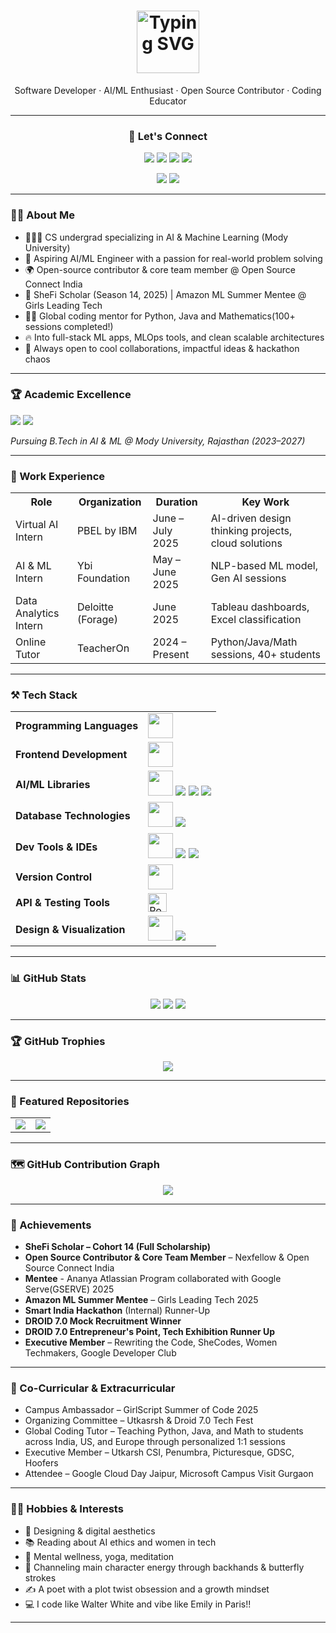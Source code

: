 <h1 align="center">
  <img src="https://readme-typing-svg.demolab.com?font=Fira+Code&weight=700&pause=1000&color=F779A1&center=true&vCenter=true&width=700&lines=Hey+there%2C+I'm+Riya+Sirohi+%F0%9F%91%8B;Techie+by+brain%2C+creative+by+heart.;A+Software+Developer+%F0%9F%92%BB;Aspiring+AI+%2F+ML+Engineer+%F0%9F%A7%A0;Let's+code+cool+things+together+%F0%9F%92%BB" alt="Typing SVG" height="100" />
</h1>


<p align="center">
Software Developer · AI/ML Enthusiast · Open Source Contributor · Coding Educator 
</p>


---
<h3 align="center">🔗 Let's Connect</h3>

<p align="center">
  <a href="https://github.com/riyasirohi25" style="text-decoration: none;" target="_blank">
    <img src="https://img.shields.io/badge/GitHub-111111?style=for-the-badge&logo=github&logoColor=white" />
  </a>
  <a href="https://www.linkedin.com/in/riyasirohi25/" style="text-decoration: none;" target="_blank">
    <img src="https://img.shields.io/badge/LinkedIn-111111?style=for-the-badge&logo=linkedin&logoColor=white" />
  </a>
  <a href="mailto:riyasirohi250405@gmail.com" style="text-decoration: none;">
    <img src="https://img.shields.io/badge/Personal%20Email-111111?style=for-the-badge&logo=gmail&logoColor=white" />
  </a>
  <a href="mailto:riyasirohi23.set@modyuniversity.ac.in" style="text-decoration: none;">
    <img src="https://img.shields.io/badge/College%20Email-111111?style=for-the-badge&logo=gmail&logoColor=white" />
  </a>
</p>

<p align="center">
  <a href="https://leetcode.com/u/riyasirohi7/" style="text-decoration: none;" target="_blank">
    <img src="https://img.shields.io/badge/LeetCode-111111?style=for-the-badge&logo=leetcode&logoColor=white" />
  </a>
  <a href="https://www.naukri.com/code360/profile/01de1d3a-1136-46b2-961a-20c30979cc71" style="text-decoration: none;" target="_blank">
    <img src="https://img.shields.io/badge/Coding Ninjas-111111?style=for-the-badge&logo=codeforces&logoColor=white" />
  </a>
</p>


---

### 👩‍💻 About Me

- 👩🏻‍🎓 CS undergrad specializing in AI & Machine Learning (Mody University)
- 🧠 Aspiring AI/ML Engineer with a passion for real-world problem solving
- 🌍 Open-source contributor & core team member @ Open Source Connect India
- 🌟 SheFi Scholar (Season 14, 2025) | Amazon ML Summer Mentee @ Girls Leading Tech
- 👩‍🏫 Global coding mentor for Python, Java and Mathematics(100+ sessions completed!)
- 🔥 Into full-stack ML apps, MLOps tools, and clean scalable architectures
- 🤝 Always open to cool collaborations, impactful ideas & hackathon chaos


---

<h3 align="left">🏆 Academic Excellence</h3>

<p align="left">
  <img src="https://img.shields.io/badge/CGPA-9.59%2F10.00-eecbd6?style=for-the-badge&logo=gradle&logoColor=white"/>
  <img src="https://img.shields.io/badge/Top%20Performer%20%F0%9F%8F%86-Semester%204%2F8-dec3c3?style=for-the-badge"/>
</p>



<p align="left">
  <i>Pursuing B.Tech in AI & ML @ Mody University, Rajasthan (2023–2027)</i>
</p>

---
### 💼 Work Experience
<table>
  <tr>
    <th>Role</th>
    <th>Organization</th>
    <th>Duration</th>
    <th>Key Work</th>
  </tr>
  <tr>
    <td>Virtual AI Intern</td>
    <td>PBEL by IBM</td>
    <td>June – July 2025</td>
    <td>AI-driven design thinking projects, cloud solutions</td>
  </tr>
  <tr>
    <td>AI & ML Intern</td>
    <td>Ybi Foundation</td>
    <td>May – June 2025</td>
    <td>NLP-based ML model, Gen AI sessions</td>
  </tr>
  <tr>
    <td>Data Analytics Intern</td>
    <td>Deloitte (Forage)</td>
    <td>June 2025</td>
    <td>Tableau dashboards, Excel classification</td>
  </tr>
  <tr>
    <td>Online Tutor</td>
    <td>TeacherOn</td>
    <td>2024 – Present</td>
    <td>Python/Java/Math sessions, 40+ students</td>
  </tr>
</table>

---
### ⚒️ Tech Stack 

<table>
  <tr>
    <td><b>Programming Languages</b></td>
    <td>
      <img src="https://skillicons.dev/icons?i=python,java,cpp,c" height="40"/>
    </td>
  </tr>
  <tr>
    <td><b>Frontend Development</b></td>
    <td>
      <img src="https://skillicons.dev/icons?i=html,css,js" height="40"/>
    </td>
  </tr>
  <tr>
    <td><b>AI/ML Libraries</b></td>
    <td>
      <img src="https://skillicons.dev/icons?i=python,sklearn" height="40"/>
      <img src="https://img.shields.io/badge/Numpy-white?style=for-the-badge&logo=numpy&logoColor=blue"/>
      <img src="https://img.shields.io/badge/Pandas-white?style=for-the-badge&logo=pandas&logoColor=black"/>
      <img src="https://img.shields.io/badge/Pandas-white?style=for-the-badge&logo=matplotlib&logoColor=black"/>
    </td>
  </tr>
  <tr>
    <td><b>Database Technologies</b></td>
    <td>
      <img src="https://skillicons.dev/icons?i=mysql" height="40"/>
      <img src="https://img.shields.io/badge/Oracle-white?style=for-the-badge&logo=oracle&logoColor=black"/>
    </td>
  </tr>
  <tr>
    <td><b>Dev Tools & IDEs</b></td>
    <td>
      <img src="https://skillicons.dev/icons?i=vscode,visualstudio,pycharm,eclipse" height="40"/>
      <img src="https://img.shields.io/badge/Jupyter-white?style=for-the-badge&logo=jupyter&logoColor=black"/>
      <img src="https://img.shields.io/badge/CodeBlocks-white?style=for-the-badge&logo=codeblocks&logoColor=black"/>
    </td>
  </tr>
  <tr>
    <td><b>Version Control</b></td>
    <td>
      <img src="https://skillicons.dev/icons?i=git,github" height="40"/>
    </td>
  </tr>
  <tr>
  <td><b>API & Testing Tools</b></td>
  <td>
    <img src="https://cdn.jsdelivr.net/gh/devicons/devicon/icons/postman/postman-original.svg" height="30" alt="Postman"/>
  </td>
  </tr>
  <tr>
    <td><b>Design & Visualization</b></td>
    <td>
      <img src="https://skillicons.dev/icons?i=figma,notion" height="40"/> 
      <img src="https://img.shields.io/badge/Tableau-white?style=for-the-badge&logo=Tableau&logoColor=black"/>
    </td>
  </tr>
</table>



---
### 📊 GitHub Stats

<p align="center">
  <img src="https://github-readme-stats.vercel.app/api?username=riyasirohi25&show_icons=true&theme=radical&count_private=true" />
  <img src="https://github-readme-streak-stats.herokuapp.com?user=riyasirohi25&theme=radical" />
  <img src="https://github-readme-stats.vercel.app/api/top-langs/?username=riyasirohi25&layout=compact&theme=radical" />
</p>

---

### 🏆 GitHub Trophies
<p align="center">
  <img src="https://github-profile-trophy.vercel.app/?username=riyasirohi&theme=radical&no-bg=true&no-frame=true" />
</p>

---
### 📌 Featured Repositories

<div align="center">
  <table>
    <tr>
      <td>
        <a href="https://github.com/riyasirohi25/Sink-or-Survive-Watson-Knows-Who-Lives">
          <img src="https://github-readme-stats.vercel.app/api/pin/?username=riyasirohi25&repo=Sink-or-Survive-Watson-Knows-Who-Lives&theme=radical" />
        </a>
      </td>
      <td>
        <a href="https://github.com/riyasirohi25/expense-fraud-detector">
          <img src="https://github-readme-stats.vercel.app/api/pin/?username=riyasirohi25&repo=expense-fraud-detector&theme=radical" />
        </a>
      </td>
    </tr>
  </table>
</div>


</div>


---

### 🗺️ GitHub Contribution Graph

<p align="center">
  <img src="https://github-readme-activity-graph.vercel.app/graph?username=riyasirohi25&theme=react-dark" />
</p>

---

### 🌟 Achievements

- **SheFi Scholar – Cohort 14 (Full Scholarship)**
- **Open Source Contributor & Core Team Member** – Nexfellow & Open Source Connect India
- **Mentee** - Ananya Atlassian Program collaborated with Google Serve(GSERVE) 2025
- **Amazon ML Summer Mentee** – Girls Leading Tech 2025
- **Smart India Hackathon** (Internal) Runner-Up
- **DROID 7.0 Mock Recruitment Winner**
- **DROID 7.0 Entrepreneur's Point, Tech Exhibition Runner Up**
- **Executive Member** – Rewriting the Code, SheCodes, Women Techmakers, Google Developer Club

---

### 🌟 Co-Curricular & Extracurricular

- Campus Ambassador – GirlScript Summer of Code 2025
- Organizing Committee – Utkasrsh & Droid 7.0 Tech Fest
- Global Coding Tutor – Teaching Python, Java, and Math to students across India, US, and Europe through personalized 1:1 sessions
- Executive Member – Utkarsh CSI, Penumbra, Picturesque, GDSC, Hoofers
- Attendee – Google Cloud Day Jaipur, Microsoft Campus Visit Gurgaon

---

### 🧘‍♀️ Hobbies & Interests

- 🎨 Designing & digital aesthetics  
- 📚 Reading about AI ethics and women in tech  
- 🧘 Mental wellness, yoga, meditation  
- 🏸 Channeling main character energy through backhands & butterfly strokes  
- ✍️ A poet with a plot twist obsession and a growth mindset  
- 💻 I code like Walter White and vibe like Emily in Paris!!

---



